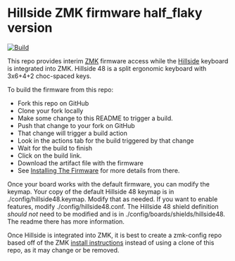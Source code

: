 # Hillside ZMK firmware half_flaky version

[![Build](https://github.com/mmccoyd/zmk-config/actions/workflows/build.yml/badge.svg)](https://github.com/mmccoyd/zmk-config/actions/workflows/build.yml)

This repo provides interim [ZMK](https://zmk.dev/docs) firmware access
 while the [Hillside](https://github.com/mmccoyd/hillside) keyboard is integrated into ZMK.
Hillside 48 is a split ergonomic keyboard with 3x6+4+2 choc-spaced keys.

To build the firmware from this repo:
- Fork this repo on GitHub
- Clone your fork locally
- Make some change to this README to trigger a build.
- Push that change to your fork on GitHub
- That change will trigger a build action
- Look in the actions tab for the build triggered by that change
- Wait for the build to finish
- Click on the build link.
- Download the artifact file with the firmware
- See [Installing The Firmware](https://zmk.dev/docs/user-setup#installing-the-firmware)
  for more details from there.

Once your board works with the default firmware,
  you can modify the keymap.
Your copy of the default Hillside 48 keymap is in
  ./config/hillside48.keymap.
Modify that as needed.
If you want to enable features,
  modify ./config/hillside48.conf.
The Hillside 48 shield definition *should not* need to be modified and is in ./config/boards/shields/hillside48.
The readme there has more information.

Once Hillside is integrated into ZMK,
  it is best to create a zmk-config repo based off of the ZMK
  [install instructions](https://zmk.dev/docs/user-setup)
  instead of using a clone of this repo, as it may change or be removed.
